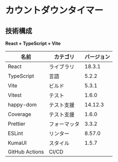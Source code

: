 # カウントダウンタイマー

## 技術構成

**React + TypeScript + Vite**

| 名前           | カテゴリ     | バージョン |
| -------------- | ------------ | ---------- |
| React          | ライブラリ   | 18.3.1     |
| TypeScript     | 言語         | 5.2.2      |
| Vite           | ビルド       | 5.3.1      |
| Vitest         | テスト       | 1.6.0      |
| happy-dom      | テスト支援   | 14.12.3    |
| Coverage       | テスト支援   | 1.6.0      |
| Prettier       | フォーマッタ | 3.3.2      |
| ESLint         | リンター     | 8.57.0     |
| KumaUI         | スタイル     | 1.5.7      |
| GitHub Actions | CI/CD        |            |
